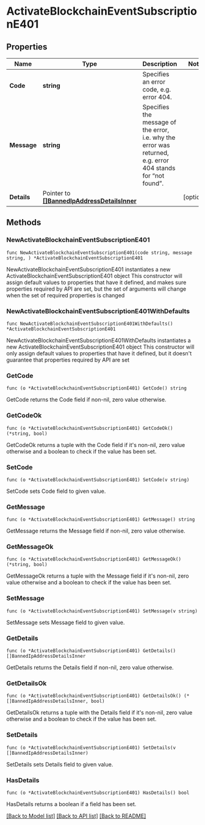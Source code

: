 # ActivateBlockchainEventSubscriptionE401

## Properties

Name | Type | Description | Notes
------------ | ------------- | ------------- | -------------
**Code** | **string** | Specifies an error code, e.g. error 404. | 
**Message** | **string** | Specifies the message of the error, i.e. why the error was returned, e.g. error 404 stands for “not found”. | 
**Details** | Pointer to [**[]BannedIpAddressDetailsInner**](BannedIpAddressDetailsInner.md) |  | [optional] 

## Methods

### NewActivateBlockchainEventSubscriptionE401

`func NewActivateBlockchainEventSubscriptionE401(code string, message string, ) *ActivateBlockchainEventSubscriptionE401`

NewActivateBlockchainEventSubscriptionE401 instantiates a new ActivateBlockchainEventSubscriptionE401 object
This constructor will assign default values to properties that have it defined,
and makes sure properties required by API are set, but the set of arguments
will change when the set of required properties is changed

### NewActivateBlockchainEventSubscriptionE401WithDefaults

`func NewActivateBlockchainEventSubscriptionE401WithDefaults() *ActivateBlockchainEventSubscriptionE401`

NewActivateBlockchainEventSubscriptionE401WithDefaults instantiates a new ActivateBlockchainEventSubscriptionE401 object
This constructor will only assign default values to properties that have it defined,
but it doesn't guarantee that properties required by API are set

### GetCode

`func (o *ActivateBlockchainEventSubscriptionE401) GetCode() string`

GetCode returns the Code field if non-nil, zero value otherwise.

### GetCodeOk

`func (o *ActivateBlockchainEventSubscriptionE401) GetCodeOk() (*string, bool)`

GetCodeOk returns a tuple with the Code field if it's non-nil, zero value otherwise
and a boolean to check if the value has been set.

### SetCode

`func (o *ActivateBlockchainEventSubscriptionE401) SetCode(v string)`

SetCode sets Code field to given value.


### GetMessage

`func (o *ActivateBlockchainEventSubscriptionE401) GetMessage() string`

GetMessage returns the Message field if non-nil, zero value otherwise.

### GetMessageOk

`func (o *ActivateBlockchainEventSubscriptionE401) GetMessageOk() (*string, bool)`

GetMessageOk returns a tuple with the Message field if it's non-nil, zero value otherwise
and a boolean to check if the value has been set.

### SetMessage

`func (o *ActivateBlockchainEventSubscriptionE401) SetMessage(v string)`

SetMessage sets Message field to given value.


### GetDetails

`func (o *ActivateBlockchainEventSubscriptionE401) GetDetails() []BannedIpAddressDetailsInner`

GetDetails returns the Details field if non-nil, zero value otherwise.

### GetDetailsOk

`func (o *ActivateBlockchainEventSubscriptionE401) GetDetailsOk() (*[]BannedIpAddressDetailsInner, bool)`

GetDetailsOk returns a tuple with the Details field if it's non-nil, zero value otherwise
and a boolean to check if the value has been set.

### SetDetails

`func (o *ActivateBlockchainEventSubscriptionE401) SetDetails(v []BannedIpAddressDetailsInner)`

SetDetails sets Details field to given value.

### HasDetails

`func (o *ActivateBlockchainEventSubscriptionE401) HasDetails() bool`

HasDetails returns a boolean if a field has been set.


[[Back to Model list]](../README.md#documentation-for-models) [[Back to API list]](../README.md#documentation-for-api-endpoints) [[Back to README]](../README.md)


